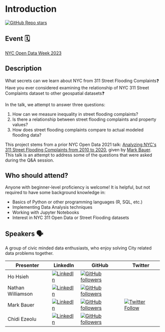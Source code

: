 # Introduction

[![GitHub Repo stars](https://img.shields.io/github/stars/datalifenyc/nyc-street-flooding-analysis?style=social)](https://github.com/datalifenyc/nyc-street-flooding-analysis)

## Event 🗓

[NYC Open Data Week 2023](https://www.open-data.nyc/)  

## Description

What secrets can we learn about NYC from 311 Street Flooding Complaints❓ Have you ever considered examining the relationship of NYC 311 Street Complaints dataset to other geospatial datasets❓

In the talk, we attempt to answer three questions:

1. How can we measure inequality in street flooding complaints?
2. Is there a relationship between street flooding complaints and property values?
3. How does street flooding complaints compare to actual modeled flooding data?

This project stems from a prior NYC Open Data 2021 talk: [Analyzing NYC's 311 Street Flooding Complaints from 2010 to 2020](https://github.com/mebauer/nyc-311-street-flooding), given by [Mark Bauer](https://github.com/mebauer). This talk is an attempt to address some of the questions that were asked during the Q&A session.

## Who should attend?

Anyone with beginner-level proficiency is welcome! It is helpful, but not required to have some background knowledge in:

- Basics of Python or other programming languages (R, SQL, etc.)
- Implementing Data Analysis techniques
- Working with Jupyter Notebooks
- Interest in NYC 311 Open Data or Street Flooding datasets

## Speakers 🗣

A group of civic minded data enthusiasts, who enjoy solving City related data problems together.

| Presenter | LinkedIn | GitHub | Twitter |
| --------- | -------- | ------ | ------- |
| Ho Hsieh | [![LinkedIn](https://img.shields.io/badge/LinkedIn-blue?style=flat&logo=linkedin&labelColor=blue)](https://www.linkedin.com/in/hohsieh) | [![GitHub followers](https://img.shields.io/github/followers/hohsieh?style=social)](https://github.com/hohsieh) | |
| Nathan Williamson | [![LinkedIn](https://img.shields.io/badge/LinkedIn-blue?style=flat&logo=linkedin&labelColor=blue)](https://www.linkedin.com/in/nathan-williamson-b0a15a122) | [![GitHub followers](https://img.shields.io/github/followers/nateswill?style=social)](https://github.com/nateswill) | |
| Mark Bauer | [![LinkedIn](https://img.shields.io/badge/LinkedIn-blue?style=flat&logo=linkedin&labelColor=blue)](https://www.linkedin.com/in/markebauer) | [![GitHub followers](https://img.shields.io/github/followers/mebauer?style=social)](https://github.com/mebauer) | [![Twitter Follow](https://img.shields.io/twitter/follow/markbauerwater?style=social)](https://twitter.com/markbauerwater) |
| Chidi Ezeolu | [![LinkedIn](https://img.shields.io/badge/LinkedIn-blue?style=flat&logo=linkedin&labelColor=blue)](https://www.linkedin.com/in/chidi-ezeolu-411b0856) | [![GitHub followers](https://img.shields.io/github/followers/datalifenyc?style=social)](https://github.com/datalifenyc)| |
